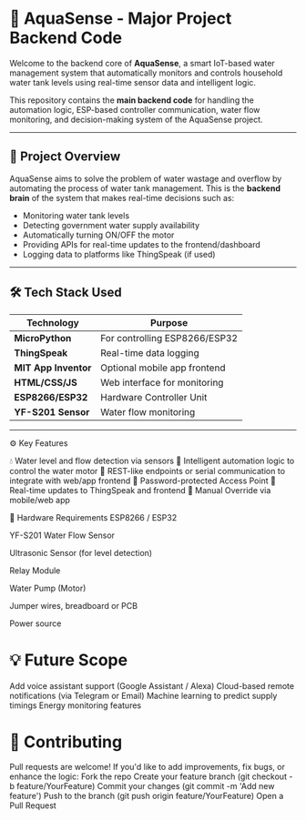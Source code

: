 # 🌊 AquaSense - Major Project Backend Code

Welcome to the backend core of **AquaSense**, a smart IoT-based water management system that automatically monitors and controls household water tank levels using real-time sensor data and intelligent logic.

This repository contains the **main backend code** for handling the automation logic, ESP-based controller communication, water flow monitoring, and decision-making system of the AquaSense project.

---

## 🚀 Project Overview

AquaSense aims to solve the problem of water wastage and overflow by automating the process of water tank management. This is the **backend brain** of the system that makes real-time decisions such as:

- Monitoring water tank levels
- Detecting government water supply availability
- Automatically turning ON/OFF the motor
- Providing APIs for real-time updates to the frontend/dashboard
- Logging data to platforms like ThingSpeak (if used)

---

## 🛠️ Tech Stack Used

| Technology                | Purpose                        |
|---------------------------|--------------------------------|
| **MicroPython**           | For controlling ESP8266/ESP32  |
| **ThingSpeak**            | Real-time data logging         |
| **MIT App Inventor**      | Optional mobile app frontend   |
| **HTML/CSS/JS**           | Web interface for monitoring   |
| **ESP8266/ESP32**         | Hardware Controller Unit       |
| **YF-S201 Sensor**        | Water flow monitoring          |

---

⚙️ Key Features

💧 Water level and flow detection via sensors
🧠 Intelligent automation logic to control the water motor
📲 REST-like endpoints or serial communication to integrate with web/app frontend
🔐 Password-protected Access Point
🔄 Real-time updates to ThingSpeak and frontend
🔧 Manual Override via mobile/web app

🧰 Hardware Requirements
ESP8266 / ESP32

YF-S201 Water Flow Sensor

Ultrasonic Sensor (for level detection)

Relay Module

Water Pump (Motor)

Jumper wires, breadboard or PCB

Power source

# 💡 Future Scope
Add voice assistant support (Google Assistant / Alexa)
Cloud-based remote notifications (via Telegram or Email)
Machine learning to predict supply timings
Energy monitoring features

# 🤝 Contributing
Pull requests are welcome! If you'd like to add improvements, fix bugs, or enhance the logic:
Fork the repo
Create your feature branch (git checkout -b feature/YourFeature)
Commit your changes (git commit -m 'Add new feature')
Push to the branch (git push origin feature/YourFeature)
Open a Pull Request
